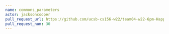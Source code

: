 ```yaml
---
name: commons_parameters
actor: jacksoncooper
pull_request_url: https://github.com/ucsb-cs156-w22/team04-w22-6pm-HappyCows/pull/30
pull_request_num: 30
---
```


